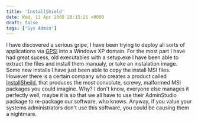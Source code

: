 ```yaml
---
title: 'InstallShield'
date: Wed, 13 Apr 2005 20:15:21 +0000
draft: false
tags: ['Sys Admin']
---
```


I have discovered a serious gripe, I have been trying to deploy all sorts of applications via [GPSI](http://www.microsoft.com/technet/prodtechnol/windowsserver2003/library/TechRef/ba33d039-71a2-40a5-afc9-58d1f99bbc8f.mspx) into a Windows XP domain. For the most part I have had great sucess, old executables with a setup.exe I have been able to extract the files and install them manualy, or take an instalation image. Some new installs I have just been able to copy the install MSI files. However there is a certain company who creates a product called [InstallSheild](http://www.installshield.com/), that produces the most convolute, screwy, malformed MSI packages you could imagine. Why? I don't know, everyone else manages it perfectly well, maybe it is so that we all have to use their AdminStudio package to re-package our software, who knows. Anyway, if you value your systems administrators don't use this software, you could be causing them a nightmare.